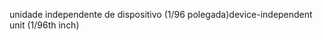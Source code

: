<span data-ttu-id="a260a-101">unidade independente de dispositivo (1/96 polegada)</span><span class="sxs-lookup"><span data-stu-id="a260a-101">device-independent unit (1/96th inch)</span></span>